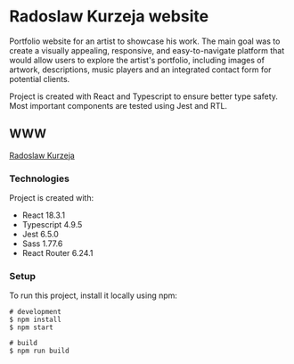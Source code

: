 # Radoslaw Kurzeja website

Portfolio website for an artist to showcase his work. The main goal was to create a visually appealing, responsive, and easy-to-navigate platform that would allow users to explore the artist's portfolio, including images of artwork, descriptions, music players and an integrated contact form for potential clients.

Project is created with React and Typescript to ensure better type safety. Most important components are tested using Jest and RTL.

## WWW

[Radoslaw Kurzeja](https://radoslawkurzeja.netlify.app/)

### Technologies

Project is created with:

- React 18.3.1
- Typescript 4.9.5
- Jest 6.5.0
- Sass 1.77.6
- React Router 6.24.1

### Setup

To run this project, install it locally using npm:

```
# development
$ npm install
$ npm start

# build
$ npm run build
```
